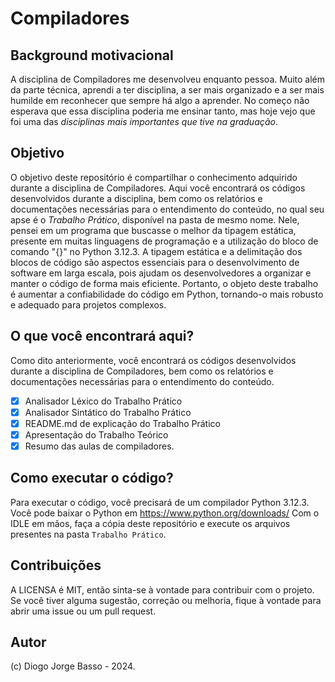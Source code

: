# Compiladores

## Background motivacional
A disciplina de Compiladores me desenvolveu enquanto pessoa. Muito além da parte técnica, aprendi a ter disciplina, a ser mais organizado e a ser mais humilde em reconhecer que sempre há algo a aprender. No começo não esperava que essa disciplina poderia me ensinar tanto, mas hoje vejo que foi uma das *disciplinas mais importantes que tive na graduação*. 

## Objetivo
O objetivo deste repositório é compartilhar o conhecimento adquirido durante a disciplina de Compiladores. Aqui você encontrará os códigos desenvolvidos durante a disciplina, bem como os relatórios e documentações necessárias para o entendimento do conteúdo, no qual seu apse é o *Trabalho Prático*, disponível na pasta de mesmo nome. Nele, pensei em um programa que buscasse o melhor da tipagem estática, presente em muitas linguagens de programação e a utilização do bloco de comando "{}" no Python 3.12.3. 
A tipagem estática e a delimitação dos blocos de código são aspectos essenciais para o desenvolvimento de software em larga escala, pois ajudam os desenvolvedores a organizar e manter o código de forma mais eficiente. Portanto, o objeto deste trabalho é aumentar a confiabilidade do código em Python, tornando-o mais robusto e adequado para projetos complexos.

## O que você encontrará aqui?

Como dito anteriormente, você encontrará os códigos desenvolvidos durante a disciplina de Compiladores, bem como os relatórios e documentações necessárias para o entendimento do conteúdo.

- [x] Analisador Léxico do Trabalho Prático
- [x] Analisador Sintático do Trabalho Prático
- [x] README.md de explicação do Trabalho Prático
- [x] Apresentação do Trabalho Teórico
- [x] Resumo das aulas de compiladores.

## Como executar o código?

Para executar o código, você precisará de um compilador Python 3.12.3. Você pode baixar o Python em https://www.python.org/downloads/
Com o IDLE em mãos, faça a cópia deste repositório e execute os arquivos presentes na pasta `Trabalho Prático`.

## Contribuições

A LICENSA é MIT, então sinta-se à vontade para contribuir com o projeto. Se você tiver alguma sugestão, correção ou melhoria, fique à vontade para abrir uma issue ou um pull request.

## Autor
(c) Diogo Jorge Basso - 2024.
